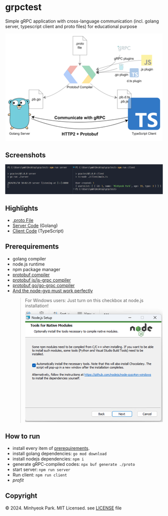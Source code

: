 # grpctest
Simple gRPC application with cross-language communication (incl. golang server, typescript client and proto files) for educational purpose

![[structure diagram](./docs/diagram.png)](./docs/diagram.png)

## Screenshots
![[here!](./docs/image.png)](./docs/image.png)

## Highlights
* [.proto File](./proto/users.proto)
* [Server Code](./server/main.go) (Golang)
* [Client Code](./client/main.ts) (TypeScript)

## Prerequirements
* golang compiler
* node.js runtime
* npm package manager
* [protobuf compiler](https://github.com/protocolbuffers/protobuf/releases)
* [protobuf js/js-grpc compiler](https://github.com/protocolbuffers/protobuf-javascript/releases)
* [protobuf go/go-grpc compiler](https://grpc.io/docs/languages/go/quickstart/#prerequisites)
* [And the node-gyp must work perfectly](https://github.com/nodejs/node-gyp#installation)
  > For Windows users: Just turn on this checkbox at node.js installation!
  > ![[Node.js installation screenshot](./docs/windows-gyp.png)](./docs/windows-gyp.png)

## How to run
* install every item of [prerequirements](#prerequirements).
* install golang dependencies: `go mod download`
* install nodejs dependencies: `npm i`
* generate gRPC-compiled codes: `npx buf generate ./proto`
* start server: `npm run server`
* Run client: `npm run client`
* *profit*

## Copyright
&copy; 2024. Minhyeok Park. MIT Licensed. see [LICENSE](./LICENSE) file
